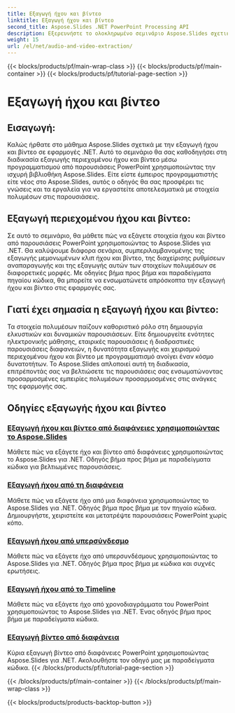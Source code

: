 ```yaml
---
title: Εξαγωγή ήχου και βίντεο
linktitle: Εξαγωγή ήχου και βίντεο
second_title: Aspose.Slides .NET PowerPoint Processing API
description: Εξερευνήστε το ολοκληρωμένο σεμινάριο Aspose.Slides σχετικά με την εξαγωγή ήχου και βίντεο σε εφαρμογές .NET. Μάθετε πώς να εξάγετε και να χειρίζεστε με προγραμματισμό στοιχεία πολυμέσων από παρουσιάσεις PowerPoint.
weight: 15
url: /el/net/audio-and-video-extraction/
---
```


{{< blocks/products/pf/main-wrap-class >}}
{{< blocks/products/pf/main-container >}}
{{< blocks/products/pf/tutorial-page-section >}}

# Εξαγωγή ήχου και βίντεο


## Εισαγωγή:

Καλώς ήρθατε στο μάθημα Aspose.Slides σχετικά με την εξαγωγή ήχου και βίντεο σε εφαρμογές .NET. Αυτό το σεμινάριο θα σας καθοδηγήσει στη διαδικασία εξαγωγής περιεχομένου ήχου και βίντεο μέσω προγραμματισμού από παρουσιάσεις PowerPoint χρησιμοποιώντας την ισχυρή βιβλιοθήκη Aspose.Slides. Είτε είστε έμπειρος προγραμματιστής είτε νέος στο Aspose.Slides, αυτός ο οδηγός θα σας προσφέρει τις γνώσεις και τα εργαλεία για να εργαστείτε αποτελεσματικά με στοιχεία πολυμέσων στις παρουσιάσεις.

## Εξαγωγή περιεχομένου ήχου και βίντεο:

Σε αυτό το σεμινάριο, θα μάθετε πώς να εξάγετε στοιχεία ήχου και βίντεο από παρουσιάσεις PowerPoint χρησιμοποιώντας το Aspose.Slides για .NET. Θα καλύψουμε διάφορα σενάρια, συμπεριλαμβανομένης της εξαγωγής μεμονωμένων κλιπ ήχου και βίντεο, της διαχείρισης ρυθμίσεων αναπαραγωγής και της εξαγωγής αυτών των στοιχείων πολυμέσων σε διαφορετικές μορφές. Με οδηγίες βήμα προς βήμα και παραδείγματα πηγαίου κώδικα, θα μπορείτε να ενσωματώνετε απρόσκοπτα την εξαγωγή ήχου και βίντεο στις εφαρμογές σας.

## Γιατί έχει σημασία η εξαγωγή ήχου και βίντεο:

Τα στοιχεία πολυμέσων παίζουν καθοριστικό ρόλο στη δημιουργία ελκυστικών και δυναμικών παρουσιάσεων. Είτε δημιουργείτε ενότητες ηλεκτρονικής μάθησης, εταιρικές παρουσιάσεις ή διαδραστικές παρουσιάσεις διαφανειών, η δυνατότητα εξαγωγής και χειρισμού περιεχομένου ήχου και βίντεο με προγραμματισμό ανοίγει έναν κόσμο δυνατοτήτων. Το Aspose.Slides απλοποιεί αυτή τη διαδικασία, επιτρέποντάς σας να βελτιώσετε τις παρουσιάσεις σας ενσωματώνοντας προσαρμοσμένες εμπειρίες πολυμέσων προσαρμοσμένες στις ανάγκες της εφαρμογής σας.

## Οδηγίες εξαγωγής ήχου και βίντεο
### [Εξαγωγή ήχου και βίντεο από διαφάνειες χρησιμοποιώντας το Aspose.Slides](./audio-and-video-extraction/)
Μάθετε πώς να εξάγετε ήχο και βίντεο από διαφάνειες χρησιμοποιώντας το Aspose.Slides για .NET. Οδηγός βήμα προς βήμα με παραδείγματα κώδικα για βελτιωμένες παρουσιάσεις.
### [Εξαγωγή ήχου από τη διαφάνεια](./extract-audio/)
Μάθετε πώς να εξάγετε ήχο από μια διαφάνεια χρησιμοποιώντας το Aspose.Slides για .NET. Οδηγός βήμα προς βήμα με τον πηγαίο κώδικα. Δημιουργήστε, χειριστείτε και μετατρέψτε παρουσιάσεις PowerPoint χωρίς κόπο.
### [Εξαγωγή ήχου από υπερσύνδεσμο](./extract-audio-from-hyperlink/)
Μάθετε πώς να εξάγετε ήχο από υπερσυνδέσμους χρησιμοποιώντας το Aspose.Slides για .NET. Οδηγός βήμα προς βήμα με κώδικα και συχνές ερωτήσεις.
### [Εξαγωγή ήχου από το Timeline](./extract-audio-from-timeline/)
Μάθετε πώς να εξάγετε ήχο από χρονοδιαγράμματα του PowerPoint χρησιμοποιώντας το Aspose.Slides για .NET. Ένας οδηγός βήμα προς βήμα με παραδείγματα κώδικα.
### [Εξαγωγή βίντεο από διαφάνεια](./extract-video/)
Κύρια εξαγωγή βίντεο από διαφάνειες PowerPoint χρησιμοποιώντας Aspose.Slides για .NET. Ακολουθήστε τον οδηγό μας με παραδείγματα κώδικα.
{{< /blocks/products/pf/tutorial-page-section >}}

{{< /blocks/products/pf/main-container >}}
{{< /blocks/products/pf/main-wrap-class >}}

{{< blocks/products/products-backtop-button >}}
